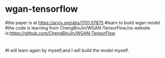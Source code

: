 # wgan-tensorflow
#the paper is at https://arxiv.org/abs/1701.07875
#learn to build wgan model 
#the code is learning from ChengBinJin/WGAN-TensorFlow,his website is:https://github.com/ChengBinJin/WGAN-TensorFlow
#
#I will learn again by myself,and I will build the model myself.
